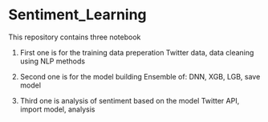 # Sentiment_Learning

This repository contains three notebook 
1. First one is for the training data preperation 
Twitter data, data cleaning using NLP methods 


2. Second one is for the model building 
Ensemble of: DNN, XGB, LGB, save model 


3. Third one is analysis of sentiment based on the model 
Twitter API, import model, analysis 

